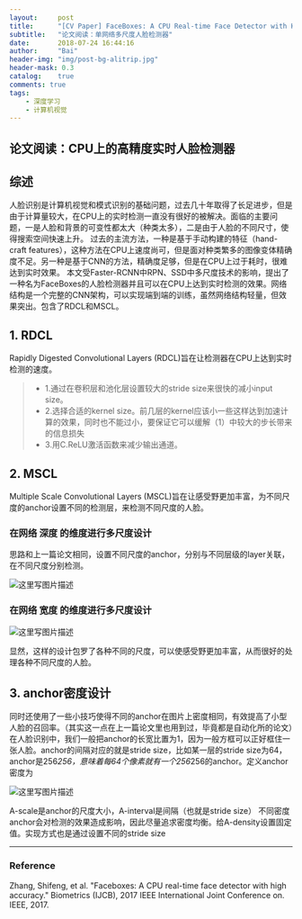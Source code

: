 ```yaml
---
layout:     post
title:      "[CV Paper] FaceBoxes: A CPU Real-time Face Detector with High Accuracy"
subtitle:   "论文阅读：单网络多尺度人脸检测器"
date:       2018-07-24 16:44:16
author:     "Bai"
header-img: "img/post-bg-alitrip.jpg"
header-mask: 0.3
catalog:    true
comments: true
tags:
    - 深度学习
    - 计算机视觉
---
```


论文阅读：CPU上的高精度实时人脸检测器
------

## 综述
人脸识别是计算机视觉和模式识别的基础问题，过去几十年取得了长足进步，但是由于计算量较大，在CPU上的实时检测一直没有很好的被解决。面临的主要问题，一是人脸和背景的可变性都太大（种类太多），二是由于人脸的不同尺寸，使得搜索空间快速上升。
过去的主流方法，一种是基于手动构建的特征（hand-craft features），这种方法在CPU上速度尚可，但是面对种类繁多的图像变体精确度不足。另一种是基于CNN的方法，精确度足够，但是在CPU上过于耗时，很难达到实时效果。
本文受Faster-RCNN中RPN、SSD中多尺度技术的影响，提出了一种名为FaceBoxes的人脸检测器并且可以在CPU上达到实时检测的效果。网络结构是一个完整的CNN架构，可以实现端到端的训练，虽然网络结构轻量，但效果突出。包含了RDCL和MSCL。

## **1. RDCL**
Rapidly Digested Convolutional Layers (RDCL)旨在让检测器在CPU上达到实时检测的速度。
> * 1.通过在卷积层和池化层设置较大的stride size来很快的减小input size。
> * 2.选择合适的kernel size。前几层的kernel应该小一些这样达到加速计算的效果，同时也不能过小，要保证它可以缓解（1）中较大的步长带来的信息损失
> * 3.用C.ReLU激活函数来减少输出通道。

## **2. MSCL**
Multiple Scale Convolutional Layers (MSCL)旨在让感受野更加丰富，为不同尺度的anchor设置不同的检测层，来检测不同尺度的人脸。

### 在网络 **深度** 的维度进行多尺度设计
思路和上一篇论文相同，设置不同尺度的anchor，分别与不同层级的layer关联，在不同尺度分别检测。

![这里写图片描述](https://img-blog.csdn.net/20180727133055112?watermark/2/text/aHR0cHM6Ly9ibG9nLmNzZG4ubmV0L0pvc2VwaFBhaQ==/font/5a6L5L2T/fontsize/400/fill/I0JBQkFCMA==/dissolve/70)

### 在网络 **宽度** 的维度进行多尺度设计

![这里写图片描述](https://img-blog.csdn.net/20180727133105375?watermark/2/text/aHR0cHM6Ly9ibG9nLmNzZG4ubmV0L0pvc2VwaFBhaQ==/font/5a6L5L2T/fontsize/400/fill/I0JBQkFCMA==/dissolve/70)

显然，这样的设计包罗了各种不同的尺度，可以使感受野更加丰富，从而很好的处理各种不同尺度的人脸。

## **3. anchor密度设计**
同时还使用了一些小技巧使得不同的anchor在图片上密度相同，有效提高了小型人脸的召回率。（其实这一点在上一篇论文里也用到过，毕竟都是自动化所的论文）在人脸识别中，我们一般把anchor的长宽比置为1，因为一般方框可以正好框住一张人脸。anchor的间隔对应的就是stride size，比如某一层的stride size为64，anchor是256*256，意味着每64个像素就有一个256*256的anchor。定义anchor密度为

![这里写图片描述](https://img-blog.csdn.net/20180727133115953?watermark/2/text/aHR0cHM6Ly9ibG9nLmNzZG4ubmV0L0pvc2VwaFBhaQ==/font/5a6L5L2T/fontsize/400/fill/I0JBQkFCMA==/dissolve/70)

A-scale是anchor的尺度大小，A-interval是间隔（也就是stride size）
不同密度anchor会对检测的效果造成影响，因此尽量追求密度均衡。给A-density设置固定值。实现方式也是通过设置不同的stride size


----
### Reference
Zhang, Shifeng, et al. "Faceboxes: A CPU real-time face detector with high accuracy." Biometrics (IJCB), 2017 IEEE International Joint Conference on. IEEE, 2017.